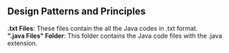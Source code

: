 ## Design Patterns and Principles
**.txt Files**: These files contain the all the Java codes in .txt format.
<br />
**".java Files" Folder**: This folder contains the Java code files with the .java extension.
